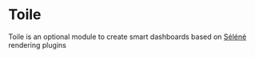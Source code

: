 Toile
=====

Toile is an optional module to create smart dashboards based on [Séléné](https://github.com/destroyedlolo/Selene) rendering plugins
